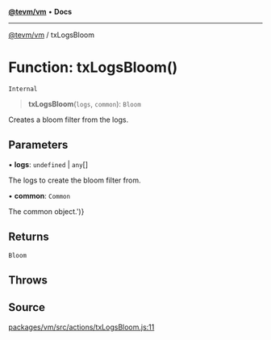 [**@tevm/vm**](../README.md) • **Docs**

***

[@tevm/vm](../globals.md) / txLogsBloom

# Function: txLogsBloom()

`Internal`

> **txLogsBloom**(`logs`, `common`): `Bloom`

Creates a bloom filter from the logs.

## Parameters

• **logs**: `undefined` \| `any`[]

The logs to create the bloom filter from.

• **common**: `Common`

The common object.')}

## Returns

`Bloom`

## Throws

## Source

[packages/vm/src/actions/txLogsBloom.js:11](https://github.com/evmts/tevm-monorepo/blob/main/packages/vm/src/actions/txLogsBloom.js#L11)
